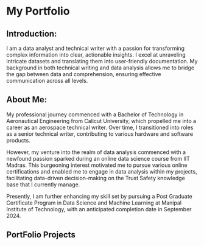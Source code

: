 # My Portfolio

## Introduction:
I am a data analyst and technical writer with a passion for transforming complex information into clear, actionable insights.  I excel at unraveling intricate datasets and translating them into user-friendly documentation.  My background in both technical writing and data analysis allows me to bridge the gap between data and comprehension, ensuring effective communication across all levels.

## About Me:
My professional journey commenced with a Bachelor of Technology in Aeronautical Engineering from Calicut University, which propelled me into a career as an aerospace technical writer. Over time, I transitioned into roles as a senior technical writer, contributing to various hardware and software products.

However, my venture into the realm of data analysis commenced with a newfound passion sparked during an online data science course from IIT Madras. This burgeoning interest motivated me to pursue various online certifications and enabled me to engage in data analysis within my projects, facilitating data-driven decision-making on the Trust Safety knowledge base that I currently manage.

Presently, I am further enhancing my skill set by pursuing a Post Graduate Certificate Program in Data Science and Machine Learning at Manipal Institute of Technology, with an anticipated completion date in September 2024.

## PortFolio Projects
